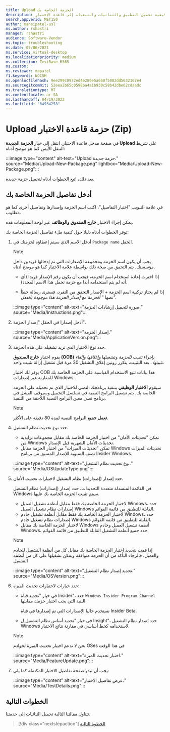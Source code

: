 ```yaml
---
title: Upload الحزمة الخاصة بك
description: كيفية تحميل التطبيق والثنائيات والتبعيات إلى قاعدة الاختبار
search.appverid: MET150
author: mansipatel-usl
ms.author: rshastri
manager: rshastri
audience: Software-Vendor
ms.topic: troubleshooting
ms.date: 07/06/2021
ms.service: virtual-desktop
ms.localizationpriority: medium
ms.collection: TestBase-M365
ms.custom: ''
ms.reviewer: mapatel
f1.keywords: NOCSH
ms.openlocfilehash: 9ee299c0972ed4e286e5a660f5082dd5632167e4
ms.sourcegitcommit: 52eea2b65c0598ba4a1b930c58b42dbe62cdaadc
ms.translationtype: MT
ms.contentlocale: ar-SA
ms.lasthandoff: 04/19/2022
ms.locfileid: "64934258"
---
```

# <a name="upload-your-test-base-package-zip"></a>Upload حزمة قاعدة الاختبار (Zip) 

في صفحة مدخل قاعدة الاختبار، انتقل إلى خيار **الحزمة الجديدة Upload** على شريط التنقل الأيمن كما هو موضح أدناه:

:::image type="content" alt-text="Upload حزمة جديدة." source="Media/Upload-New-Package.png" lightbox="Media/Upload-New-Package.png":::

بعد ذلك، اتبع الخطوات أدناه لتحميل حزمة جديدة.

## <a name="enter-details-for-your-package"></a>أدخل تفاصيل الحزمة الخاصة بك

في علامة التبويب "اختبار التفاصيل"، اكتب اسم الحزمة وإصدارها وتفاصيل أخرى كما هو مطلوب.

يمكن إجراء الاختبار **خارج الصندوق** **والوظائف** عبر لوحة المعلومات هذه.

توفر الخطوات أدناه دليلا حول كيفية ملء تفاصيل الحزمة الخاصة بك:

1. أدخل الاسم الذي سيتم إعطاؤه لحزمتك في `Package name` الحقل.

    > [!NOTE]
    > يجب أن يكون اسم الحزمة ومجموعة الإصدارات التي تم إدخالها فريدين داخل مؤسستك. يتم التحقق من صحة ذلك بواسطة علامة الاختيار كما هو موضح أدناه.

    - إذا اخترت إعادة استخدام اسم الحزمة، فيجب أن يكون رقم الإصدار فريدا (أي أنه لم يتم استخدامه أبدا مع حزمة تحمل هذا الاسم المحدد).

    - إذا لم يجتاز تركيبة اسم الحزمة + الإصدار التحقق من التفرد، فسترى رسالة خطأ نصها *" الحزمة مع إصدار الحزمة هذا موجودة بالفعل".*

    :::image type="content" alt-text="صورة لتحميل إرشادات الحزمة." source="Media/Instructions.png":::

2. أدخل إصدارا في الحقل "إصدار الحزمة".

    :::image type="content" alt-text="إصدار الحزمة." source="Media/ApplicationVersion.png":::

3. حدد نوع الاختبار الذي تريد تشغيله على هذه الحزمة.

    يقوم اختبار **خارج الصندوق (OOB)** بإجراء *تثبيت* *للحزمة* وتشغيلها *وإغلاقها* *وإلغاء تثبيتها* . بعد التثبيت، يتكرر روتين إغلاق التشغيل 30 مرة قبل تشغيل إزالة تثبيت واحد.

    يوفر لك اختبار OOB هذا بيانات تتبع الاستخدام القياسية على الحزمة الخاصة بك للمقارنة عبر إصدارات Windows.

    سيقوم **الاختبار الوظيفي** بتنفيذ برنامجك النصي للاختبار الذي تم تحميله على الحزمة الخاصة بك. يتم تشغيل البرامج النصية في تسلسل التحميل وسيوقف الفشل في برنامج نصي معين البرامج النصية اللاحقة من التنفيذ.

    > [!NOTE]
    > **تعمل جميع** البرامج النصية لمدة 80 دقيقة على الأكثر.

4. حدد نوع تحديث نظام التشغيل.

    - تمكن "تحديثات الأمان" من اختبار الحزمة الخاصة بك مقابل مجموعات تزايدية من Windows تحديثات الأمان الشهرية قبل الإصدار.
    - تمكن "تحديثات الميزات" من اختبار الحزمة مقابل Windows تحديثات الميزات نصف السنوية للإصدار المسبق من برنامج Insider Windows.
    <!---
    Change to the correct picture
    -->
    :::image type="content" alt-text="نوع تحديث نظام التشغيل." source="Media/OSUpdateType.png":::

5. حدد إصدار (إصدارات) نظام التشغيل لاختبارات تحديث الأمان.

    في القائمة المنسدلة متعددة التحديدات، حدد إصدار (إصدارات) نظام التشغيل Windows سيتم تثبيت الحزمة الخاصة بك عليها.

    - لاختبار الحزمة الخاصة بك فقط مقابل أنظمة تشغيل العميل Windows، حدد إصدارات نظام تشغيل العميل Windows القابلة للتطبيق من قائمة القوائم.
    - لاختبار الحزمة الخاصة بك فقط مقابل أنظمة تشغيل خادم Windows، حدد إصدارات نظام تشغيل خادم Windows القابلة للتطبيق من قائمة القوائم.
    - لاختبار الحزمة الخاصة بك مقابل Windows أنظمة تشغيل العميل وخادم Windows، حدد جميع أنظمة التشغيل القابلة للتطبيق من قائمة القوائم.

    > [!NOTE]
    > إذا قمت بتحديد اختبار الحزمة الخاصة بك مقابل كل من أنظمة التشغيل للخادم والعميل، فالرجاء التأكد من أن الحزمة متوافقة ويمكن تشغيلها على كل من أنظمة التشغيل

    :::image type="content" alt-text="تحديد إصدار نظام التشغيل." source="Media/OSVersion.png":::
    <!---
    Change to the correct picture
    -->

6. حدد خيارات لاختبارات تحديث الميزة:

    - في خيار "تحديد قناة Insider"، حدد `Windows Insider Program Channel` البنية التي يجب اختبار حزمك مقابلها.

      نستخدم حاليا الإصدارات التي تم إصدارها في قناة Insider Beta.

    - في خيار "تحديد أساس نظام التشغيل ل Insight"، حدد إصدار نظام التشغيل Windows لاستخدامه كخط أساسي في مقارنة نتائج الاختبار.

    > [!NOTE]
    > نحن لا ندعم اختبار تحديث الميزة لخوادم OSes في هذا الوقت
    <!---
    Note to actual note format for markdown
    -->
    <!---
    Change to the correct picture
    -->
    :::image type="content" alt-text="اختبار تحديث الميزة." source="Media/FeatureUpdate.png":::

7. يجب أن تبدو صفحة تفاصيل الاختبار المكتملة كما يلي:

    :::image type="content" alt-text="عرض تفاصيل الاختبار." source="Media/TestDetails.png":::

## <a name="next-steps"></a>الخطوات التالية

تتناول مقالتنا التالية تحميل الثنائيات إلى خدمتنا.

> [!div class="nextstepaction"]
> [الخطوة التالية](binaries.md)

<!---
Add button for next page
-->
